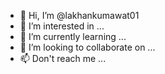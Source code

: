 - 👋 Hi, I’m @lakhankumawat01
- 👀 I’m interested in ...
- 🌱 I’m currently learning ...
- 💞️ I’m looking to collaborate on ...
- 📫 Don't reach me ...

<!---
lakhankumawat01/lakhankumawat01 is a ✨ special ✨ repository because its `README.md` (this file) appears on your GitHub profile.
You can click the Preview link to take a look at your changes.
--->
